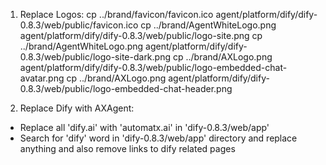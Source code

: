 1) Replace Logos:
cp ../brand/favicon/favicon.ico agent/platform/dify/dify-0.8.3/web/public/favicon.ico
cp ../brand/AgentWhiteLogo.png agent/platform/dify/dify-0.8.3/web/public/logo-site.png
cp ../brand/AgentWhiteLogo.png agent/platform/dify/dify-0.8.3/web/public/logo-site-dark.png
cp ../brand/AXLogo.png agent/platform/dify/dify-0.8.3/web/public/logo-embedded-chat-avatar.png
cp ../brand/AXLogo.png agent/platform/dify/dify-0.8.3/web/public/logo-embedded-chat-header.png


2) Replace Dify with AXAgent:
- Replace all 'dify.ai' with 'automatx.ai' in 'dify-0.8.3/web/app'
- Search for 'dify' word in 'dify-0.8.3/web/app' directory and replace anything and also remove links to dify related pages